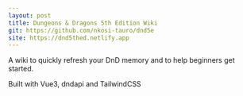 ```yaml
---
layout: post
title: Dungeons & Dragons 5th Edition Wiki
git: https://github.com/nkosi-tauro/dnd5e
site: https://dnd5thed.netlify.app
---
```


A wiki to quickly refresh your DnD memory and to help beginners get started.

Built with Vue3, dndapi and TailwindCSS
